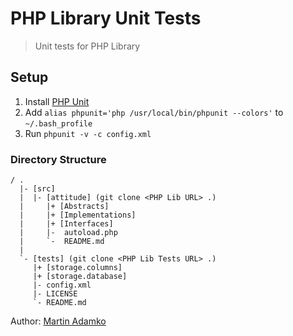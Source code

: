 PHP Library Unit Tests
======================

> Unit tests for PHP Library

## Setup

1. Install [PHP Unit](http://phpunit.de/manual/3.8/en/installation.html#installation.phar)
2. Add `alias phpunit='php /usr/local/bin/phpunit --colors'` to `~/.bash_profile`
3. Run `phpunit -v -c config.xml`

### Directory Structure

    / .
      |- [src]
      |  |- [attitude] (git clone <PHP Lib URL> .)
      |     |+ [Abstracts]
      |     |+ [Implementations]
      |     |+ [Interfaces]
      |     |-  autoload.php
      |     `-  README.md
      |
      `- [tests] (git clone <PHP Lib Tests URL> .)
         |+ [storage.columns]
         |+ [storage.database]
         |- config.xml         |- LICENSE         `- README.md
Author: [Martin Adamko](http://twitter.com/martin_adamko)
